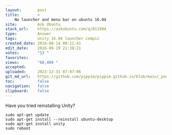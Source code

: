```yaml
---
layout:       post
title:        >
    No launcher and menu bar on ubuntu 16.04
site:         Ask Ubuntu
stack_url:    https://askubuntu.com/q/811994
type:         Answer
tags:         unity 16.04 launcher compiz
created_date: 2016-08-14 00:11:41
edit_date:    2016-09-19 21:38:21
votes:        "13 "
favorites:    
views:        "68,499 "
accepted:     
uploaded:     2023-12-31 07:07:06
git_md_url:   https://github.com/pippim/pippim.github.io/blob/main/_posts/2016/2016-08-14-No-launcher-and-menu-bar-on-ubuntu-16.04.md
toc:          false
navigation:   false
clipboard:    false
---
```


Have you tried reinstalling Unity?

``` 
sudo apt-get update
sudo apt-get install --reinstall ubuntu-desktop
sudo apt-get install unity
sudo reboot
```
